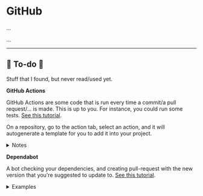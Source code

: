 # GitHub

<div class="row row-cols-md-2"><div>

...
</div><div>

...
</div></div>

<hr class="sep-both">

## 👻 To-do 👻

Stuff that I found, but never read/used yet.

<div class="row row-cols-md-2"><div>

**GitHub Actions**

GitHub Actions are some code that is run every time a commit/a pull request/... is made. This is up to you. For instance, you could run some tests. [See this tutorial](https://docs.github.com/en/actions/quickstart).

On a repository, go to the action tab, select an action, and it will autogenerate a template for you to add it into your project.

<details class="details-e">
<summary>Notes</summary>

```yaml
# run a command
- run: git clone URL/repository.git other-repository-folder-name
```

Others

* [actions/setup-java](https://github.com/actions/setup-java): install Java
* [awesome-actions](https://github.com/sdras/awesome-actions)
</details>
</div><div>

**Dependabot**

A bot checking your dependencies, and creating pull-request with the new version that you're suggested to update to. [See this tutorial](https://docs.github.com/en/code-security/dependabot/dependabot-version-updates/configuring-dependabot-version-updates#enabling-dependabot-version-updates).

<details class="details-e">
<summary>Examples</summary>

```yaml
version: 2
updates:
  - package-ecosystem: "gradle"
    directory: "/"
    schedule:
      interval: "daily"
```

```yaml
version: 2
updates:
  - package-ecosystem: "npm"
    directory: "/"
    schedule:
      interval: "daily"
      time: "13:00"
    open-pull-requests-limit: "99"
    versioning-strategy: "increase"
```
</details>
</div></div>
